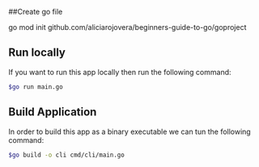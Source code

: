 

##Create go file

go mod init github.com/aliciarojovera/beginners-guide-to-go/goproject


## Run locally

If you want to run this app locally then run the following command:

```bash
$go run main.go
```

## Build Application

In order to build this app as a binary executable we can tun the following command:

```bash
$go build -o cli cmd/cli/main.go
```